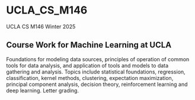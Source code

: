 # UCLA_CS_M146
UCLA CS M146 Winter 2025

## Course Work for Machine Learning at UCLA
Foundations for modeling data sources, principles of operation of common tools for data analysis, and application of tools and models to data gathering and analysis. Topics include statistical foundations, regression, classification, kernel methods, clustering, expectation maximization, principal component analysis, decision theory, reinforcement learning and deep learning. Letter grading.
